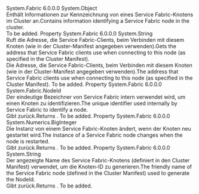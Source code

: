<Type Name="GatewayInformation" FullName="System.Fabric.GatewayInformation">
  <TypeSignature Language="C#" Value="public sealed class GatewayInformation" />
  <TypeSignature Language="ILAsm" Value=".class public auto ansi sealed beforefieldinit GatewayInformation extends System.Object" />
  <TypeSignature Language="DocId" Value="T:System.Fabric.GatewayInformation" />
  <TypeSignature Language="VB.NET" Value="Public NotInheritable Class GatewayInformation" />
  <TypeSignature Language="F#" Value="type GatewayInformation = class" />
  <AssemblyInfo>
    <AssemblyName>System.Fabric</AssemblyName>
    <AssemblyVersion>6.0.0.0</AssemblyVersion>
  </AssemblyInfo>
  <Base>
    <BaseTypeName>System.Object</BaseTypeName>
  </Base>
  <Interfaces />
  <Docs>
    <summary>
      <para><span data-ttu-id="e02c5-101">Enthält Informationen zur Kennzeichnung von eines Service Fabric-Knotens im Cluster an.</span><span class="sxs-lookup"><span data-stu-id="e02c5-101">Contains information identifying a Service Fabric node in the cluster.</span></span></para>
    </summary>
    <remarks>To be added.</remarks>
  </Docs>
  <Members>
    <Member MemberName="NodeAddress">
      <MemberSignature Language="C#" Value="public string NodeAddress { get; }" />
      <MemberSignature Language="ILAsm" Value=".property instance string NodeAddress" />
      <MemberSignature Language="DocId" Value="P:System.Fabric.GatewayInformation.NodeAddress" />
      <MemberSignature Language="VB.NET" Value="Public ReadOnly Property NodeAddress As String" />
      <MemberSignature Language="F#" Value="member this.NodeAddress : string" Usage="System.Fabric.GatewayInformation.NodeAddress" />
      <MemberType>Property</MemberType>
      <AssemblyInfo>
        <AssemblyName>System.Fabric</AssemblyName>
        <AssemblyVersion>6.0.0.0</AssemblyVersion>
      </AssemblyInfo>
      <ReturnValue>
        <ReturnType>System.String</ReturnType>
      </ReturnValue>
      <Docs>
        <summary>
          <para><span data-ttu-id="e02c5-102">Ruft die Adresse, die Service Fabric-Clients, beim Verbinden mit diesem Knoten (wie in der Cluster-Manifest angegeben verwenden).</span><span class="sxs-lookup"><span data-stu-id="e02c5-102">Gets the address that Service Fabric clients use when connecting to this node (as specified in the Cluster Manifest).</span></span></para>
        </summary>
        <value>
          <para><span data-ttu-id="e02c5-103">Die Adresse, die Service Fabric-Clients, beim Verbinden mit diesem Knoten (wie in der Cluster-Manifest angegeben verwenden).</span><span class="sxs-lookup"><span data-stu-id="e02c5-103">The address that Service Fabric clients use when connecting to this node (as specified in the Cluster Manifest).</span></span></para>
        </value>
        <remarks>To be added.</remarks>
      </Docs>
    </Member>
    <Member MemberName="NodeId">
      <MemberSignature Language="C#" Value="public System.Fabric.NodeId NodeId { get; }" />
      <MemberSignature Language="ILAsm" Value=".property instance class System.Fabric.NodeId NodeId" />
      <MemberSignature Language="DocId" Value="P:System.Fabric.GatewayInformation.NodeId" />
      <MemberSignature Language="VB.NET" Value="Public ReadOnly Property NodeId As NodeId" />
      <MemberSignature Language="F#" Value="member this.NodeId : System.Fabric.NodeId" Usage="System.Fabric.GatewayInformation.NodeId" />
      <MemberType>Property</MemberType>
      <AssemblyInfo>
        <AssemblyName>System.Fabric</AssemblyName>
        <AssemblyVersion>6.0.0.0</AssemblyVersion>
      </AssemblyInfo>
      <ReturnValue>
        <ReturnType>System.Fabric.NodeId</ReturnType>
      </ReturnValue>
      <Docs>
        <summary>
          <para><span data-ttu-id="e02c5-104">Der eindeutige Bezeichner von Service Fabric intern verwendet wird, um einen Knoten zu identifizieren.</span><span class="sxs-lookup"><span data-stu-id="e02c5-104">The unique identifier used internally by Service Fabric to identify a node.</span></span> </para>
        </summary>
        <value>
          <para><span data-ttu-id="e02c5-105">Gibt <see cref="T:System.Fabric.NodeId" />zurück.</span><span class="sxs-lookup"><span data-stu-id="e02c5-105">Returns <see cref="T:System.Fabric.NodeId" />.</span></span></para>
        </value>
        <remarks>To be added.</remarks>
      </Docs>
    </Member>
    <Member MemberName="NodeInstanceId">
      <MemberSignature Language="C#" Value="public System.Numerics.BigInteger NodeInstanceId { get; }" />
      <MemberSignature Language="ILAsm" Value=".property instance valuetype System.Numerics.BigInteger NodeInstanceId" />
      <MemberSignature Language="DocId" Value="P:System.Fabric.GatewayInformation.NodeInstanceId" />
      <MemberSignature Language="VB.NET" Value="Public ReadOnly Property NodeInstanceId As BigInteger" />
      <MemberSignature Language="F#" Value="member this.NodeInstanceId : System.Numerics.BigInteger" Usage="System.Fabric.GatewayInformation.NodeInstanceId" />
      <MemberType>Property</MemberType>
      <AssemblyInfo>
        <AssemblyName>System.Fabric</AssemblyName>
        <AssemblyVersion>6.0.0.0</AssemblyVersion>
      </AssemblyInfo>
      <ReturnValue>
        <ReturnType>System.Numerics.BigInteger</ReturnType>
      </ReturnValue>
      <Docs>
        <summary>
          <para><span data-ttu-id="e02c5-106">Die Instanz von einem Service Fabric-Knoten ändert, wenn der Knoten neu gestartet wird.</span><span class="sxs-lookup"><span data-stu-id="e02c5-106">The instance of a Service Fabric node changes when the node is restarted.</span></span></para>
        </summary>
        <value>
          <para><span data-ttu-id="e02c5-107">Gibt <see cref="T:System.Numerics.BigInteger" />zurück.</span><span class="sxs-lookup"><span data-stu-id="e02c5-107">Returns <see cref="T:System.Numerics.BigInteger" />.</span></span></para>
        </value>
        <remarks>To be added.</remarks>
      </Docs>
    </Member>
    <Member MemberName="NodeName">
      <MemberSignature Language="C#" Value="public string NodeName { get; }" />
      <MemberSignature Language="ILAsm" Value=".property instance string NodeName" />
      <MemberSignature Language="DocId" Value="P:System.Fabric.GatewayInformation.NodeName" />
      <MemberSignature Language="VB.NET" Value="Public ReadOnly Property NodeName As String" />
      <MemberSignature Language="F#" Value="member this.NodeName : string" Usage="System.Fabric.GatewayInformation.NodeName" />
      <MemberType>Property</MemberType>
      <AssemblyInfo>
        <AssemblyName>System.Fabric</AssemblyName>
        <AssemblyVersion>6.0.0.0</AssemblyVersion>
      </AssemblyInfo>
      <ReturnValue>
        <ReturnType>System.String</ReturnType>
      </ReturnValue>
      <Docs>
        <summary>
          <para><span data-ttu-id="e02c5-108">Der angezeigte Name des Service Fabric-Knotens (definiert in den Cluster Manifest) verwendet, um die Knoten-ID zu generieren.</span><span class="sxs-lookup"><span data-stu-id="e02c5-108">The friendly name of the Service Fabric node (defined in the Cluster Manifest) used to generate the NodeId.</span></span></para>
        </summary>
        <value>
          <para><span data-ttu-id="e02c5-109">Gibt <see cref="T:System.String" />zurück.</span><span class="sxs-lookup"><span data-stu-id="e02c5-109">Returns <see cref="T:System.String" />.</span></span></para>
        </value>
        <remarks>To be added.</remarks>
      </Docs>
    </Member>
  </Members>
</Type>